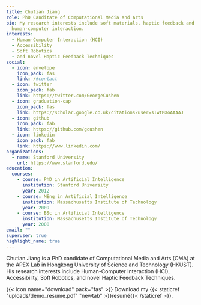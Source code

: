 ```yaml
---
title: Chutian Jiang
role: PhD Canditate of Computational Media and Arts
bio: My research interests include soft materials, haptic feedback and
  human-computer interaction.
interests:
  - Human-Computer Interaction (HCI)
  - Accessibility
  - Soft Robotics
  - and novel Haptic Feedback Techniques
social:
  - icon: envelope
    icon_pack: fas
    link: /#contact
  - icon: twitter
    icon_pack: fab
    link: https://twitter.com/GeorgeCushen
  - icon: graduation-cap
    icon_pack: fas
    link: https://scholar.google.co.uk/citations?user=sIwtMXoAAAAJ
  - icon: github
    icon_pack: fab
    link: https://github.com/gcushen
  - icon: linkedin
    icon_pack: fab
    link: https://www.linkedin.com/
organizations:
  - name: Stanford University
    url: https://www.stanford.edu/
education:
  courses:
    - course: PhD in Artificial Intelligence
      institution: Stanford University
      year: 2012
    - course: MEng in Artificial Intelligence
      institution: Massachusetts Institute of Technology
      year: 2009
    - course: BSc in Artificial Intelligence
      institution: Massachusetts Institute of Technology
      year: 2008
email: ""
superuser: true
highlight_name: true
---
```

Chutian Jiang is a PhD candidate of Computational Media and Arts (CMA) at the APEX Lab in Hongkong University of Science and Technology (HKUST). His research interests include Human-Computer Interaction (HCI), Accessibility, Soft Robotics, and novel Haptic Feedback Techniques.

{{< icon name="download" pack="fas" >}} Download my {{< staticref "uploads/demo_resume.pdf" "newtab" >}}resumé{{< /staticref >}}.